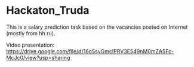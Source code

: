 # Hackaton_Truda
This is a salary prediction task based on the vacancies posted on Internet (mostly from hh.ru).

Video presentation: https://drive.google.com/file/d/16o5syGmcIPRV3E549nM0mZA5Fc-McJc0/view?usp=sharing
